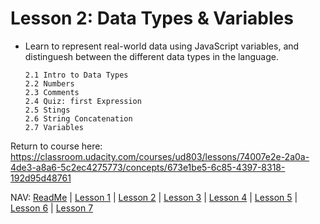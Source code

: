 # Lesson 2: Data Types & Variables 
* Learn to represent real-world data using JavaScript variables, and distinguesh between the different data types in the language. 

      2.1 Intro to Data Types 
      2.2 Numbers 
      2.3 Comments 
      2.4 Quiz: first Expression 
      2.5 Stings 
      2.6 String Concatenation 
      2.7 Variables 

Return to course here: https://classroom.udacity.com/courses/ud803/lessons/74007e2e-2a0a-4de3-a8a6-5c2ec4275773/concepts/673e1be5-6c85-4397-8318-192d95d48761 


NAV: [ReadMe](https://github.com/EO4wellness/leary-leerie/tree/master/Intro-to-JavaScript) | [Lesson 1](https://github.com/EO4wellness/leary-leerie/blob/master/Intro-to-JavaScript/Lesson1.md) | [Lesson 2](https://github.com/EO4wellness/leary-leerie/blob/master/Intro-to-JavaScript/Lesson2.md) | [Lesson 3](https://github.com/EO4wellness/leary-leerie/blob/master/Intro-to-JavaScript/Lesson3.md) | [Lesson 4](https://github.com/EO4wellness/leary-leerie/blob/master/Intro-to-JavaScript/Lesson4.md) | [Lesson 5](https://github.com/EO4wellness/leary-leerie/blob/master/Intro-to-JavaScript/Lesson5.md) | [Lesson 6](https://github.com/EO4wellness/leary-leerie/blob/master/Intro-to-JavaScript/Lesson6.md) | [Lesson 7](https://github.com/EO4wellness/leary-leerie/blob/master/Intro-to-JavaScript/Lesson7.md)
